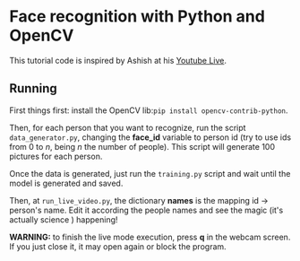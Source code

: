 # Face recognition with Python and OpenCV

This tutorial code is inspired by Ashish at his [Youtube Live](https://www.youtube.com/watch?v=ukL_UjrqZFw).

## Running

First things first: install the OpenCV lib:`pip install opencv-contrib-python`.

Then, for each person that you want to recognize, run the script `data_generator.py`, changing the **face_id** variable to person id (try to use ids from 0 to *n*, being *n* the number of people). This script will generate 100 pictures for each person.

Once the data is generated, just run the `training.py` script and wait until the model is generated and saved.

Then, at `run_live_video.py`, the dictionary **names** is the mapping id -> person's name. Edit it according the people names and see the magic (it's actually science
) happening!

**WARNING:** to finish the live mode execution, press **q** in the webcam screen. If you just close it, it may open again or block the program.